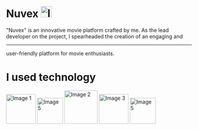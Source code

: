 # <span>Nuvex</span> <img src="https://github.com/AhhmedJamal/Nuvex/assets/81833844/a5882faa-e358-4488-8509-371d5a399bda" alt="Image 1" style="width: 30px; height: 30px;">

"Nuvex" is an innovative movie platform crafted by me. As the lead developer on the project, I spearheaded the creation of an engaging and <hr/> user-friendly platform for movie enthusiasts.

# I used technology

<img src="https://github.com/AhhmedJamal/Nuvex/assets/81833844/7326d8bf-0f51-497c-acab-ffe00b6ea301" alt="Image 1" style="width: 80px;">
<img src="https://github.com/AhhmedJamal/Nuvex/assets/81833844/6997e15c-9de6-46be-a3f4-6117b56f7bc7" alt="Image 5" style="width: 70px;">
<img src="https://github.com/AhhmedJamal/Nuvex/assets/81833844/27ae7a07-66c0-49e2-8f0b-5579640c3b2e" alt="Image 2" style="width: 90px;">
<img src="https://github.com/AhhmedJamal/Nuvex/assets/81833844/5628774a-c404-48db-b1c2-b1605f67d8a4" alt="Image 3" style="width: 80px;">
<img src="https://github.com/AhhmedJamal/Nuvex/assets/81833844/d125a6bc-b1f9-4d3e-ac29-3a8f31cee2af" alt="Image 5" style="width: 70px;">

##
